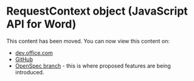 # RequestContext object (JavaScript API for Word)

This content has been moved. You can now view this content on:
* [dev.office.com](http://dev.office.com/reference/add-ins/word/requestcontext?product=word)
* [GitHub](../../reference/word/requestcontext.md)
* [OpenSpec branch](https://github.com/OfficeDev/office-js-docs/blob/WordJs_1.3_Openspec/word/word-add-ins-javascript-reference/requestcontext.md) - this is where proposed features are being introduced.